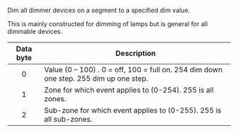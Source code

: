 Dim all dimmer devices on a segment to a specified dim value. 

This is mainly constructed for dimming of lamps but is general for all dimmable devices.

 | Data byte | Description                                                                             | 
 | :---------: | -----------                                                                             | 
 | 0         | Value (0 – 100) . 0 = off, 100 = full on. 254 dim down one step. 255 dim up one step. | 
 | 1         | Zone for which event applies to (0-254). 255 is all zones.                              | 
 | 2         | Sub-zone for which event applies to (0-255). 255 is all sub-zones.                      | 
